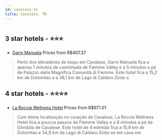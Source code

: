 ```yaml
---
id: cavalese-tn
title: Cavalese, TN
---
```


<center><img src="https://i.travelapi.com/hotels/23000000/22970000/22963200/22963125/68005115_z.jpg" alt="" /></center>


##  3 star hotels - ⭐️⭐️⭐️

-    [Garni Manuela](https://www.hurb.com/br/aud/https://www.hurb.com/br/hotels/cavalese/garni-manuela-HT-DVYG?cmp=18055) Prices from R$407.37
   > Perto dos elevadores de esqui em Cavalese, Garni Manuela fica a apenas 1 minutos de caminhada de Fiemme Valley e a 5 minutos a pé de Palazzo della Magnifica Comunità di Fiemme.  Este hotel fica a 15,2 km de Dolomitas e a 38,1 km de Lago di Caldaro.Sinta-s

##  4 star hotels - ⭐️⭐️⭐️⭐️

-    [La Roccia Wellness Hotel](https://www.hurb.com/br/aud/https://www.hurb.com/br/hotels/cavalese/la-roccia-wellness-hotel-HT-ZRJQ?cmp=18055) Prices from R$971.01
   > Com ótima localização no coração de Cavalese, La Roccia Wellness Hotel fica a poucos passos de Fiemme Valley e a 8 minutos a pé de Gôndola de Cavalese.  Este hotel de 4 estrelas fica a 15,9 km de Dolomitas e 34,9 km de Lago di Caldaro.Sinta-se em casa em 
